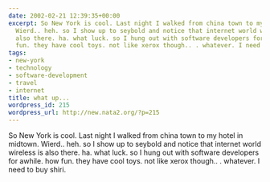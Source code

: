 ```yaml
---
date: 2002-02-21 12:39:35+00:00
excerpt: So New York is cool. Last night I walked from china town to my hotel in midtown.
  Wierd.. heh. so I show up to seybold and notice that internet world wireless is
  also there. ha. what luck. so I hung out with software developers for awhile. how
  fun. they have cool toys. not like xerox though.. . whatever. I need to buy shiri.
tags:
- new-york
- technology
- software-development
- travel
- internet
title: what up...
wordpress_id: 215
wordpress_url: http://new.nata2.org/?p=215
---
```


So New York is cool. Last night I walked from china town to my hotel in midtown. Wierd.. heh. so I show up to seybold and notice that internet world wireless is also there. ha. what luck. so I hung out with software developers for awhile. how fun. they have cool toys. not like xerox though.. . whatever. I need to buy shiri.